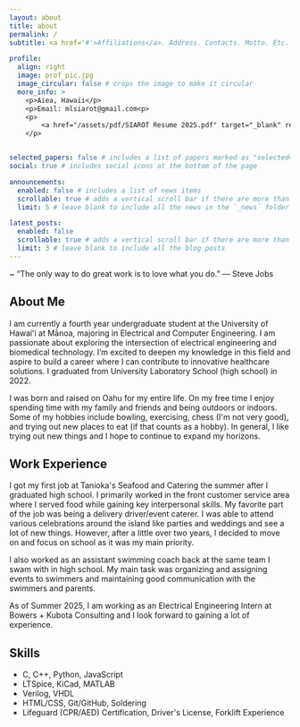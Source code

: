 ```yaml
---
layout: about
title: about
permalink: /
subtitle: <a href='#'>Affiliations</a>. Address. Contacts. Motto. Etc.

profile:
  align: right
  image: prof_pic.jpg
  image_circular: false # crops the image to make it circular
  more_info: >
    <p>Aiea, Hawaii</p>
    <p>Email: mlsiarot@gmail.com<p>
    <p>
        <a href="/assets/pdf/SIAROT Resume 2025.pdf" target="_blank" rel="noopener noreferrer" class="subtle-button">View Resume</a>
    </p>


selected_papers: false # includes a list of papers marked as "selected={true}"
social: true # includes social icons at the bottom of the page

announcements:
  enabled: false # includes a list of news items
  scrollable: true # adds a vertical scroll bar if there are more than 3 news items
  limit: 5 # leave blank to include all the news in the `_news` folder

latest_posts:
  enabled: false
  scrollable: true # adds a vertical scroll bar if there are more than 3 new posts items
  limit: 3 # leave blank to include all the blog posts
---
```


~ “The only way to do great work is to love what you do.” — Steve Jobs

<section id="about">
<h2>About Me</h2>
  <p>
    I am currently a fourth year undergraduate student at the University of Hawaiʻi at Mānoa, majoring in Electrical and Computer Engineering.
    I am passionate about exploring the intersection of electrical engineering and biomedical technology. 
    I’m excited to deepen my knowledge in this field and aspire to build a career where I can contribute to innovative healthcare solutions.
    I graduated from University Laboratory School (high school) in 2022.
  </p>
  <p>
    I was born and raised on Oahu for my entire life.
    On my free time I enjoy spending time with my family and friends and being outdoors or indoors.
    Some of my hobbies include bowling, exercising, chess (I'm not very good), and trying out new places to eat (if that counts as a hobby).
    In general, I like trying out new things and I hope to continue to expand my horizons.
  </p>
</section>

<section id="work">
<h2>Work Experience</h2>
  <p>
    I got my first job at Tanioka's Seafood and Catering the summer after I graduated high school.
    I primarily worked in the front customer service area where I served food while gaining key interpersonal skills.  
    My favorite part of the job was being a delivery driver/event caterer.
    I was able to attend various celebrations around the island like parties and weddings and see a lot of new things.
    However, after a little over two years, I decided to move on and focus on school as it was my main priority.
  </p>
  <p>
    I also worked as an assistant swimming coach back at the same team I swam with in high school.
    My main task was organizing and assigning events to swimmers and maintaining good communication with the swimmers and parents.
  </p>
  <p>
    As of Summer 2025, I am working as an Electrical Engineering Intern at Bowers + Kubota Consulting and I look forward to gaining a lot of experience.
  </p>
</section>

<section id="skills">
  <h2>Skills</h2>
  <ul>
    <li>C, C++, Python, JavaScript</li>
    <li>LTSpice, KiCad, MATLAB</li>
    <li>Verilog, VHDL</li>
    <li>HTML/CSS, Git/GitHub, Soldering</li>
    <li>Lifeguard (CPR/AED) Certification, Driver's License, Forklift Experience</li>
  </ul>
</section>
